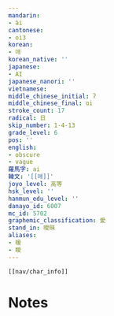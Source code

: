 ```yaml
---
mandarin:
- ài
cantonese:
- oi3
korean:
- 애
korean_native: ''
japanese:
- AI
japanese_nanori: ''
vietnamese:
middle_chinese_initial: ʔ
middle_chinese_final: ɑi
stroke_count: 17
radical: 日
skip_number: 1-4-13
grade_level: 6
pos: ''
english:
- obscure
- vague
羅馬字: ai
韓文: '[[애]]'
joyo_level: 高等
hsk_level: ''
hanmun_edu_level: ''
danayo_id: 6007
mc_id: 5702
graphemic_classification: 愛
stand_in: 曖昧
aliases:
- 暧
- 瞹
---
```

```meta-bind-embed
[[nav/char_info]]
```

# Notes
